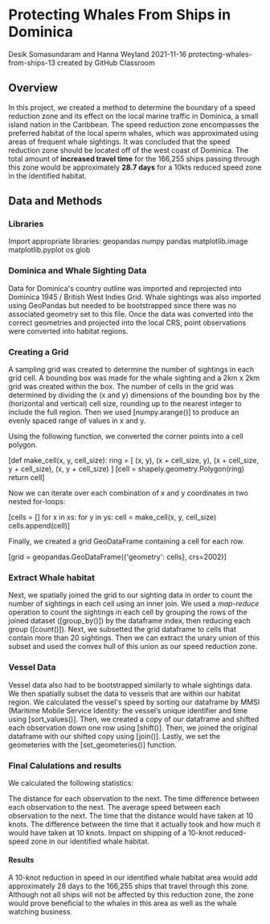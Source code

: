 # Protecting Whales From Ships in Dominica

Desik Somasundaram and Hanna Weyland 
2021-11-16
protecting-whales-from-ships-13 created by GitHub Classroom

## Overview

In this project, we created a method to determine the boundary of a speed reduction zone and its effect on the local marine traffic in Dominica, a small island nation in the Caribbean. The speed reduction zone encompasses the preferred habitat of the local sperm whales, which was approximated using areas of frequent whale sightings. It was concluded that the speed reduction zone should be located off of the west coast of Dominica. The total amount of **increased travel time** for the 166,255 ships passing through this zone would be approximately **28.7 days** for a 10kts reduced speed zone in the identified habitat. 

## Data and Methods 

### Libraries 
Import appropriate libraries:
geopandas 
numpy
pandas
matplotlib.image
matplotlib.pyplot
os
glob

### Dominica and Whale Sighting Data

Data for Dominica's country outline was imported and reprojected into Dominica 1945 / British West Indies Grid. Whale sightings was also imported using GeoPandas but needed to be bootstrapped since there was no associated geometry set to this file. Once the data was converted into the correct geometries and projected into the local CRS, point observations were converted into habitat regions. 

### Creating a Grid 

A sampling grid was created to determine the number of sightings in each grid cell. A bounding box was made for the whale sighting and a 2km x 2km grid was created within the box. The number of cells in the grid was determined by dividing the (x and y) dimensions of the bounding box by the (horizontal and vertical) cell size, rounding up to the nearest integer to include the full region. Then we used [numpy.arange()] to produce an evenly spaced range of values in x and y.

Using the following function, we converted the corner points into a cell polygon. 

[def make_cell(x, y, cell_size):
    ring = [
        (x, y),
        (x + cell_size, y),
        (x + cell_size, y + cell_size),
        (x, y + cell_size)
    ] [cell = shapely.geometry.Polygon(ring)
    return cell]
    
Now we can iterate over each combination of x and y coordinates in two nested for-loops:

[cells = []
for x in xs:
    for y in ys:
        cell = make_cell(x, y, cell_size)
        cells.append(cell)]

Finally, we created a grid GeoDataFrame containing a cell for each row.

[grid = geopandas.GeoDataFrame({'geometry': cells}, crs=2002)]

### Extract Whale habitat

Next, we spatially joined the grid to our sighting data in order to count the number of sightings in each cell using an inner join. We used a *map-reduce* operation to count the sightings in each cell by grouping the rows of the joined dataset ([group_by()]) by the dataframe index, then reducing each group ([count()]). Next, we subsetted the grid dataframe to cells that contain more than 20 sightings. Then we can extract the unary union of this subset and used the convex hull of this union as our speed reduction zone.

### Vessel Data 

Vessel data also had to be bootstrapped similarly to whale sightings data. We then spatially subset the data to vessels that are within our habitat region. We calculated the vessel's speed by sorting our dataframe by MMSI (Maritime Mobile Service Identity: the vessel’s unique identifier and time using [sort_values()]. Then, we created a copy of our dataframe and shifted each observation down one row using [shift()]. Then, we joined the original dataframe with our shifted copy using [join()]. Lastly, we set the geometeries with the [set_geometeries()] function. 

### Final Calulations and results

We calculated the following statistics: 

The distance for each observation to the next. 
The time difference between each observation to the next.
The average speed between each observation to the next.
The time that the distance would have taken at 10 knots.
The difference between the time that it actually took and how much it would have taken at 10 knots.
Impact on shipping of a 10-knot reduced-speed zone in our identified whale habitat.

#### Results 

A 10-knot reduction in speed in our identified whale habitat area would add approximately 28 days to the 166,255 ships that travel through this zone. Although not all ships will not be affected by this reduction zone, the zone would prove beneficial to the whales in this area as well as the whale watching business. 

